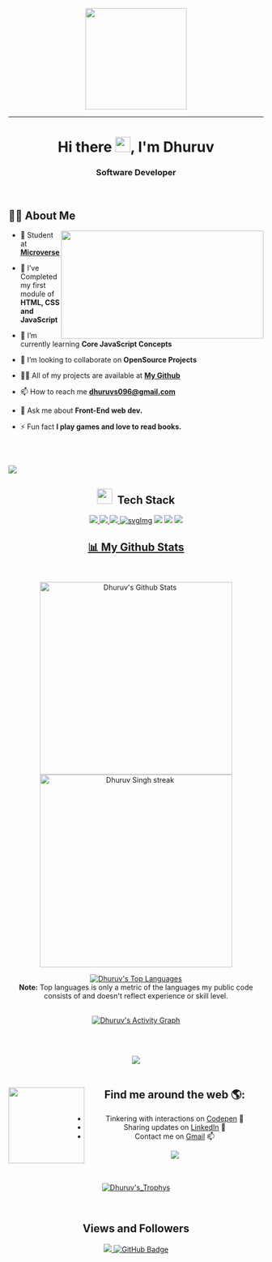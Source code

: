 <p align="center"><img src="https://github.com/thompsonemerson/thompsonemerson/raw/master/cover-thompson.png" height="200"/></p><hr>

<h1 align="center">Hi there <img src="https://raw.githubusercontent.com/MartinHeinz/MartinHeinz/master/wave.gif" width="30px" height="30px">, I'm Dhuruv</h1>
<h3 align="center">Software Developer</h3>
<br>

## 🙋‍♂️ About Me

<img src="https://camo.githubusercontent.com/5ddf73ad3a205111cf8c686f687fc216c2946a75005718c8da5b837ad9de78c9/68747470733a2f2f7468756d62732e6766796361742e636f6d2f4576696c4e657874446576696c666973682d736d616c6c2e676966" align="right" width="400px" height="213px">

- 🔭 Student at **[Microverse](https://www.microverse.org/)**

- 🌱 I’ve Completed my first module of **HTML, CSS and JavaScript**

- 🤠 I’m currently learning **Core JavaScript Concepts**

- 👯 I’m looking to collaborate on **OpenSource Projects**

- 👨‍💻 All of my projects are available at **[My Github](https://github.com/DhuruvSingh?tab=repositories)**

- 📫 How to reach me **dhuruvs096@gmail.com**

- 💬 Ask me about **Front-End web dev.**

- ⚡ Fun fact **I play games and love to read books.**

<br/>
<br/>

<a href="https://www.youtube.com/watch?v=dQw4w9WgXcQ"><img src="https://user-images.githubusercontent.com/73097560/115834477-dbab4500-a447-11eb-908a-139a6edaec5c.gif"></a>

<div align="center">
    
## <img src="https://media.giphy.com/media/WUlplcMpOCEmTGBtBW/giphy.gif" width="30"> &nbsp;Tech Stack

<p align="center"> 
    <a href="https://developer.mozilla.org/en-US/docs/Web/JavaScript" target="_blank"> <img src="https://img.icons8.com/color/48/000000/javascript.png"/> </a> 
    <a href="https://www.w3.org/html/" target="_blank"> <img src="https://img.icons8.com/color/48/000000/html-5.png"/> </a> 
    <a href="https://www.w3schools.com/css/" target="_blank"> <img src="https://img.icons8.com/color/48/000000/css3.png"/> </a> 
    <a href=" https://www.figma.com/" target="_blank"> <img alt="svgImg" <img src="https://img.icons8.com/fluency/46/000000/figma.png"/></a>
    <a href=" https://getbootstrap.com/ target="_blank"><img src="https://img.icons8.com/color/48/000000/bootstrap.png"/></a>
    <a href=" https://github.com/" target="_blank"> <img src="https://img.icons8.com/ios-glyphs/50/000000/github.png"/></a>
    <a href=" https://visualstudio.microsoft.com/" target="_blank"><img src="https://img.icons8.com/color/48/000000/visual-studio-code-2019.png"/></a>

<br/>

<p align="center">
    <a href="https://github.com/RodChak/github-readme-streak-stats">
</p>


## 📊 My Github Stats

  <br/>
    <p align="center">
    <a href="https://github.com/DhuruvSingh/github-readme-stats"><img alt="Dhuruv's Github Stats" src="https://github-readme-stats.vercel.app/api?username=DhuruvSingh&show_icons=true&count_private=true&theme=react&hide_border=true&bg_color=0D1117" width="380" /></a>
     <img title="🔥 Get streak stats for your profile at git.io/streak-stats" alt="Dhuruv Singh streak" src="https://github-readme-streak-stats.herokuapp.com/?user=DhuruvSingh&theme=black-ice&hide_border=true&stroke=0000&background=060A0CD0" width="380"/>
    </a>
    </p>
  <a href="https://github.com/DhuruvSingh/github-readme-stats"><img alt="Dhuruv's Top Languages" src="https://github-readme-stats.vercel.app/api/top-langs/?username=DhuruvSingh&langs_count=8&count_private=true&layout=compact&theme=react&hide_border=true&bg_color=0D1117" /></a>
  <br/>
  <b>Note:</b> Top languages is only a metric of the languages my public code consists of and doesn't reflect experience or skill level.


<br/>
<br/>

<a href="https://github.com/DhuruviIngh/github-readme-activity-graph"><img alt="Dhuruv's Activity Graph" src="https://activity-graph.herokuapp.com/graph?username=DhuruvSingh&bg_color=0D1117&color=5BCDEC&line=5BCDEC&point=FFFFFF&hide_border=true" /></a>

<br/>
<br/>

<a href="https://www.youtube.com/watch?v=dQw4w9WgXcQ"><img src="https://user-images.githubusercontent.com/73097560/115834477-dbab4500-a447-11eb-908a-139a6edaec5c.gif"></a>
<br>
<br>

<p align="left">
    
## Find me around the web 🌎: <a href="https://github.com/Favourezeugwa"><img align="left" width="150" height="150" src="https://github.com/M0nica/M0nica/blob/main/octomonica/m0nica-octocat-rotating.gif?raw=true"></a>
- Tinkering with interactions on <a href="#"> Codepen</a> 🏓
- Sharing updates on <a href="https://www.linkedin.com/in/dhuruv-singh-a1a51aa9/">LinkedIn</a> 💼
- Contact me on <a href="dhuruvs096@gmail.com/">Gmail</a> 📫
<p/>

<a href="https://www.youtube.com/watch?v=dQw4w9WgXcQ"><img src="https://user-images.githubusercontent.com/73097560/115834477-dbab4500-a447-11eb-908a-139a6edaec5c.gif"></a>
<br>
<br>
<br>

<p align="center"> <a href="https://github.com/DhuruvSingh/github-profile-trophy"><img src="https://github-profile-trophy.vercel.app/?username=DhuruvSingh&theme=nord&row=1&column=6" alt="Dhuruv's_Trophys" /></a> </p>
<br>

## Views and Followers
<a href="https://github.com/DhuruvSingh/github-profile-views-counter">
    <img src="https://komarev.com/ghpvc/?username=DhuruvSingh">
</a>
<a href="https://github.com/DhuruvSingh?tab=followers"><img src="https://img.shields.io/github/followers/DhuruvSingh?label=Followers&style=social" alt="GitHub Badge"></a>
</div>
